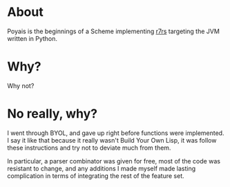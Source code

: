 # About

Poyais is the beginnings of a Scheme implementing [r7rs](r7rs.com) targeting the JVM written in Python.

# Why?

Why not?

# No really, why?

I went through BYOL, and gave up right before functions were implemented. I say it like that because it really wasn't Build Your Own Lisp, it was follow these instructions and try not to deviate much from them.

In particular, a parser combinator was given for free, most of the code was resistant to change, and any additions I made myself made lasting complication in terms of integrating the rest of the feature set.


